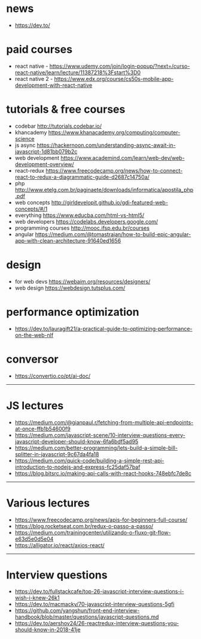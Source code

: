 # news
- https://dev.to/

# paid courses
- react native - https://www.udemy.com/join/login-popup/?next=/curso-react-native/learn/lecture/11387218%3Fstart%3D0
- react native 2 - https://www.edx.org/course/cs50s-mobile-app-development-with-react-native

# tutorials & free courses 
- codebar http://tutorials.codebar.io/
- khancademy https://www.khanacademy.org/computing/computer-science
- js async https://hackernoon.com/understanding-async-await-in-javascript-1d81bb079b2c
- web development https://www.academind.com/learn/web-dev/web-development-overview/
- react-redux https://www.freecodecamp.org/news/how-to-connect-react-to-redux-a-diagrammatic-guide-d2687c14750a/
- php http://www.etelg.com.br/paginaete/downloads/informatica/apostila_php.pdf
- web concepts http://girldevelopit.github.io/gdi-featured-web-concepts/#/1
- everything https://www.educba.com/html-vs-html5/
- web developers https://codelabs.developers.google.com/
- programming courses http://mooc.ifsp.edu.br/courses
- angular https://medium.com/@tomastrajan/how-to-build-epic-angular-app-with-clean-architecture-91640ed1656

# design 
- for web devs https://webaim.org/resources/designers/
- web design https://webdesign.tutsplus.com/

# performance optimization
- https://dev.to/lauragift21/a-practical-guide-to-optimizing-performance-on-the-web-nlf

# conversor 
- https://convertio.co/pt/ai-doc/

--------------------------------------------------------------------------------------

# JS lectures

- https://medium.com/@gianpaul.r/fetching-from-multiple-api-endpoints-at-once-ffb1b54600f9
- https://medium.com/javascript-scene/10-interview-questions-every-javascript-developer-should-know-6fa6bdf5ad95
- https://medium.com/better-programming/lets-build-a-simple-bill-splitter-in-javascript-9c67da4fa18
- https://medium.com/quick-code/building-a-simple-rest-api-introduction-to-nodejs-and-express-fc25daf57baf
- https://blog.bitsrc.io/making-api-calls-with-react-hooks-748ebfc7de8c

---------------------------------------------------------------------------------------

# Various lectures

- https://www.freecodecamp.org/news/apis-for-beginners-full-course/
- https://blog.rocketseat.com.br/redux-o-passo-a-passo/
- https://medium.com/trainingcenter/utilizando-o-fluxo-git-flow-e63d5e0d5e04
- https://alligator.io/react/axios-react/

---------------------------------------------------------------------------------------

# Interview questions
- https://dev.to/fullstackcafe/top-26-javascript-interview-questions-i-wish-i-knew-26k1
- https://dev.to/macmacky/70-javascript-interview-questions-5gfi
- https://github.com/yangshun/front-end-interview-handbook/blob/master/questions/javascript-questions.md
- https://dev.to/aershov24/26-reactredux-interview-questions-you-should-know-in-2018-41je
